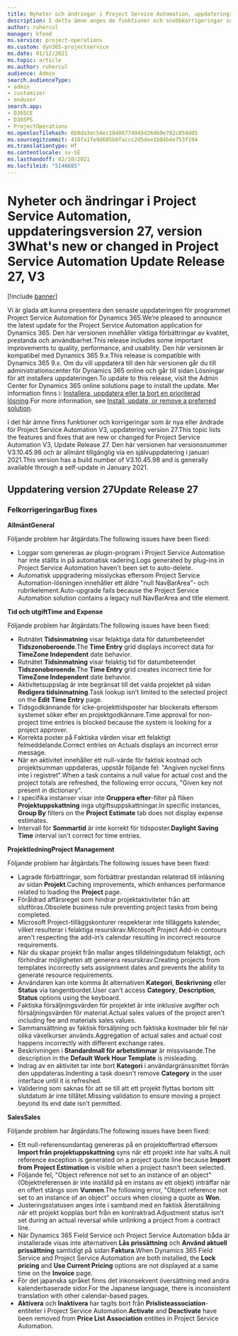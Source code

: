 ```yaml
---
title: Nyheter och ändringar i Project Service Automation, uppdateringsversion 27, version 3
description: I detta ämne anges de funktioner och snabbkorrigeringar som finns tillgängliga i Project Service Automation, uppdateringsversion 27, V3.
author: ruhercul
manager: kfend
ms.service: project-operations
ms.custom: dyn365-projectservice
ms.date: 01/12/2021
ms.topic: article
ms.author: ruhercul
audience: Admin
search.audienceType:
- admin
- customizer
- enduser
search.app:
- D365CE
- D365PS
- ProjectOperations
ms.openlocfilehash: 6b9da3ec54ec10408774945d26db9e702c858d05
ms.sourcegitcommit: 418fa1fe9d605b8faccc2d5dee1b04b4e753f194
ms.translationtype: HT
ms.contentlocale: sv-SE
ms.lasthandoff: 02/10/2021
ms.locfileid: "5146685"
---
```

# <a name="whats-new-or-changed-in-project-service-automation-update-release-27-v3"></a><span data-ttu-id="25733-103">Nyheter och ändringar i Project Service Automation, uppdateringsversion 27, version 3</span><span class="sxs-lookup"><span data-stu-id="25733-103">What's new or changed in Project Service Automation Update Release 27, V3</span></span>

[!include [banner](../includes/psa-now-project-operations.md)]

<span data-ttu-id="25733-104">Vi är glada att kunna presentera den senaste uppdateringen för programmet Project Service Automation för Dynamics 365.</span><span class="sxs-lookup"><span data-stu-id="25733-104">We’re pleased to announce the latest update for the Project Service Automation application for Dynamics 365.</span></span> <span data-ttu-id="25733-105">Den här versionen innehåller viktiga förbättringar av kvalitet, prestanda och användbarhet.</span><span class="sxs-lookup"><span data-stu-id="25733-105">This release includes some important improvements to quality, performance, and usability.</span></span> <span data-ttu-id="25733-106">Den här versionen är kompatibel med Dynamics 365 9.x.</span><span class="sxs-lookup"><span data-stu-id="25733-106">This release is compatible with Dynamics 365 9.x.</span></span> <span data-ttu-id="25733-107">Om du vill uppdatera till den här versionen går du till administrationscenter för Dynamics 365 online och går till sidan Lösningar för att installera uppdateringen.</span><span class="sxs-lookup"><span data-stu-id="25733-107">To update to this release, visit the Admin Center for Dynamics 365 online solutions page to install the update.</span></span> <span data-ttu-id="25733-108">Mer information finns i: [Installera, uppdatera eller ta bort en prioriterad lösning](https://docs.microsoft.com/power-platform/admin/install-remove-preferred-solution).</span><span class="sxs-lookup"><span data-stu-id="25733-108">For more information, see [Install, update, or remove a preferred solution](https://docs.microsoft.com/power-platform/admin/install-remove-preferred-solution).</span></span>

<span data-ttu-id="25733-109">I det här ämne finns funktioner och korrigeringar som är nya eller ändrade för Project Service Automation V3, uppdatering version 27.</span><span class="sxs-lookup"><span data-stu-id="25733-109">This topic lists the features and fixes that are new or changed for Project Service Automation V3, Update Release 27.</span></span> <span data-ttu-id="25733-110">Den här versionen har versionsnummer V3.10.45.98 och är allmänt tillgänglig via en självuppdatering i januari 2021.</span><span class="sxs-lookup"><span data-stu-id="25733-110">This version has a build number of V3.10.45.98 and is generally available through a self-update in January 2021.</span></span>

## <a name="update-release-27"></a><span data-ttu-id="25733-111">Uppdatering version 27</span><span class="sxs-lookup"><span data-stu-id="25733-111">Update Release 27</span></span>

### <a name="bug-fixes"></a><span data-ttu-id="25733-112">Felkorrigeringar</span><span class="sxs-lookup"><span data-stu-id="25733-112">Bug fixes</span></span>

<span data-ttu-id="25733-113">**Allmänt**</span><span class="sxs-lookup"><span data-stu-id="25733-113">**General**</span></span>

<span data-ttu-id="25733-114">Följande problem har åtgärdats:</span><span class="sxs-lookup"><span data-stu-id="25733-114">The following issues have been fixed:</span></span>

- <span data-ttu-id="25733-115">Loggar som genereras av plugin-program i Project Service Automation har inte ställts in på automatisk radering.</span><span class="sxs-lookup"><span data-stu-id="25733-115">Logs generated by plug-ins in Project Service Automation haven't been set to auto-delete.</span></span>
- <span data-ttu-id="25733-116">Automatisk uppgradering misslyckas eftersom Project Service Automation-lösningen innehåller ett äldre "null NavBarArea"- och rubrikelement.</span><span class="sxs-lookup"><span data-stu-id="25733-116">Auto-upgrade fails because the Project Service Automation solution contains a legacy null NavBarArea and title element.</span></span>

<span data-ttu-id="25733-117">**Tid och utgift**</span><span class="sxs-lookup"><span data-stu-id="25733-117">**Time and Expense**</span></span>

<span data-ttu-id="25733-118">Följande problem har åtgärdats:</span><span class="sxs-lookup"><span data-stu-id="25733-118">The following issues have been fixed:</span></span>

- <span data-ttu-id="25733-119">Rutnätet **Tidsinmatning** visar felaktiga data för datumbeteendet **Tidszonoberoende**.</span><span class="sxs-lookup"><span data-stu-id="25733-119">The **Time Entry** grid displays incorrect data for **TimeZone Independent** date behavior.</span></span>
- <span data-ttu-id="25733-120">Rutnätet **Tidsinmatning** visar felaktig tid för datumbeteendet **Tidszonoberoende**.</span><span class="sxs-lookup"><span data-stu-id="25733-120">The **Time Entry** grid creates incorrect time for **TimeZone Independent** date behavior.</span></span>
- <span data-ttu-id="25733-121">Aktivitetsuppslag är inte begränsat till det valda projektet på sidan **Redigera tidsinmatning**.</span><span class="sxs-lookup"><span data-stu-id="25733-121">Task lookup isn't limited to the selected project on the **Edit Time Entry** page.</span></span>
- <span data-ttu-id="25733-122">Tidsgodkännande för icke-projekttidsposter har blockerats eftersom systemet söker efter en projektgodkännare.</span><span class="sxs-lookup"><span data-stu-id="25733-122">Time approval for non-project time entries is blocked because the system is looking for a project approver.</span></span>
- <span data-ttu-id="25733-123">Korrekta poster på Faktiska värden visar ett felaktigt felmeddelande.</span><span class="sxs-lookup"><span data-stu-id="25733-123">Correct entries on Actuals displays an incorrect error message.</span></span>
- <span data-ttu-id="25733-124">När en aktivitet innehåller ett null-värde för faktisk kostnad och projektsumman uppdateras, uppstår följande fel: "Angiven nyckel finns inte i registret".</span><span class="sxs-lookup"><span data-stu-id="25733-124">When a task contains a null value for actual cost and the project totals are refreshed, the following error occurs, "Given key not present in dictionary".</span></span>
- <span data-ttu-id="25733-125">I specifika instanser visar inte **Gruppera efter**-filter på fliken **Projektuppskattning** inga utgiftsuppskattningar.</span><span class="sxs-lookup"><span data-stu-id="25733-125">In specific instances, **Group By** filters on the **Project Estimate** tab does not display expense estimates.</span></span>
- <span data-ttu-id="25733-126">Intervall för **Sommartid** är inte korrekt för tidsposter.</span><span class="sxs-lookup"><span data-stu-id="25733-126">**Daylight Saving Time** interval isn't correct for time entries.</span></span>

<span data-ttu-id="25733-127">**Projektledning**</span><span class="sxs-lookup"><span data-stu-id="25733-127">**Project Management**</span></span>

<span data-ttu-id="25733-128">Följande problem har åtgärdats:</span><span class="sxs-lookup"><span data-stu-id="25733-128">The following issues have been fixed:</span></span>

- <span data-ttu-id="25733-129">Lagrade förbättringar, som förbättrar prestandan relaterad till inläsning av sidan **Projekt**.</span><span class="sxs-lookup"><span data-stu-id="25733-129">Caching improvements, which enhances performance related to loading the **Project** page.</span></span>
- <span data-ttu-id="25733-130">Föråldrad affärsregel som hindrar projektaktiviteter från att slutföras.</span><span class="sxs-lookup"><span data-stu-id="25733-130">Obsolete business rule preventing project tasks from being completed.</span></span>
- <span data-ttu-id="25733-131">Microsoft Project-tilläggskonturer respekterar inte tilläggets kalender, vilket resulterar i felaktiga resurskrav.</span><span class="sxs-lookup"><span data-stu-id="25733-131">Microsoft Project Add-in contours aren't respecting the add-in’s calendar resulting in incorrect resource requirements.</span></span>
- <span data-ttu-id="25733-132">När du skapar projekt från mallar anges tilldelningsdatum felaktigt, och förhindrar möjligheten att generera resurskrav.</span><span class="sxs-lookup"><span data-stu-id="25733-132">Creating projects from templates incorrectly sets assignment dates and prevents the ability to generate resource requirements.</span></span>
- <span data-ttu-id="25733-133">Användaren kan inte komma åt alternativen **Kategori**, **Beskrivning** eller **Status** via tangentbordet.</span><span class="sxs-lookup"><span data-stu-id="25733-133">User can't access **Category**, **Description**, **Status** options using the keyboard.</span></span>
- <span data-ttu-id="25733-134">Faktiska försäljningsvärden för projektet är inte inklusive avgifter och försäljningsvärden för material.</span><span class="sxs-lookup"><span data-stu-id="25733-134">Actual sales values of the project aren't including fee and materials sales values.</span></span>
- <span data-ttu-id="25733-135">Sammansättning av faktisk försäljning och faktiska kostnader blir fel när olika växelkurser används.</span><span class="sxs-lookup"><span data-stu-id="25733-135">Aggregation of actual sales and actual cost happens incorrectly with different exchange rates.</span></span>
- <span data-ttu-id="25733-136">Beskrivningen i **Standardmall för arbetstimmar** är missvisande.</span><span class="sxs-lookup"><span data-stu-id="25733-136">The description in the **Default Work Hour Template** is misleading.</span></span>
- <span data-ttu-id="25733-137">Indrag av en aktivitet tar inte bort **Kategori** i användargränssnittet förrän den uppdateras.</span><span class="sxs-lookup"><span data-stu-id="25733-137">Indenting a task doesn't remove **Category** in the user interface until it is refreshed.</span></span>
- <span data-ttu-id="25733-138">Validering som saknas för att se till att ett projekt flyttas bortom sitt slutdatum är inte tillåtet.</span><span class="sxs-lookup"><span data-stu-id="25733-138">Missing validation to ensure moving a project beyond its end date isn't permitted.</span></span>

<span data-ttu-id="25733-139">**Sales**</span><span class="sxs-lookup"><span data-stu-id="25733-139">**Sales**</span></span>

<span data-ttu-id="25733-140">Följande problem har åtgärdats:</span><span class="sxs-lookup"><span data-stu-id="25733-140">The following issues have been fixed:</span></span>

- <span data-ttu-id="25733-141">Ett null-referensundantag genereras på en projektoffertrad eftersom **Import från projektuppskattning** syns när ett projekt inte har valts.</span><span class="sxs-lookup"><span data-stu-id="25733-141">A null reference exception is generated on a project quote line because **Import from Project Estimation** is visible when a project hasn't been selected.</span></span>
- <span data-ttu-id="25733-142">Följande fel, "Object reference not set to an instance of an object" (Objektreferensen är inte inställd på en instans av ett objekt) inträffar när en offert stängs som **Vunnen**.</span><span class="sxs-lookup"><span data-stu-id="25733-142">The following error, "Object reference not set to an instance of an object" occurs when closing a quote as **Won**.</span></span>
- <span data-ttu-id="25733-143">Justeringsstatusen anges inte i samband med en faktisk återställning när ett projekt kopplas bort från en kontraktrad.</span><span class="sxs-lookup"><span data-stu-id="25733-143">Adjustment status isn't set during an actual reversal while unlinking a project from a contract line.</span></span>
- <span data-ttu-id="25733-144">När Dynamics 365 Field Service och Project Service Automation båda är installerade visas inte alternativen **Lås prissättning** och **Använd aktuell prissättning** samtidigt på sidan **Faktura**.</span><span class="sxs-lookup"><span data-stu-id="25733-144">When Dynamics 365 Field Service and Project Service Automation are both installed, the **Lock pricing** and **Use Current Pricing** options are not displayed at a same time on the **Invoice** page.</span></span>
- <span data-ttu-id="25733-145">För det japanska språket finns det inkonsekvent översättning med andra kalenderbaserade sidor.</span><span class="sxs-lookup"><span data-stu-id="25733-145">For the Japanese language, there is inconsistent translation with other calendar-based pages.</span></span>
- <span data-ttu-id="25733-146">**Aktivera** och **Inaktivera** har tagits bort från **Prislisteassociation**-entiteter i Project Service Automation.</span><span class="sxs-lookup"><span data-stu-id="25733-146">**Activate** and **Deactivate** have been removed from **Price List Association** entities in Project Service Automation.</span></span>
